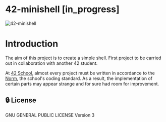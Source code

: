 # 42-minishell [in_progress]

![42-minishell](https://socialify.git.ci/julienhouyet/42-minishell/image?logo=https%3A%2F%2Fgithub.com%2Fayogun%2F42-project-badges%2Fraw%2Fmain%2Fbadges%2Fminishellm.png&name=1&owner=1&pattern=Circuit%20Board&theme=Auto)

# Introduction

The aim of this project is to create a simple shell. First project to be carried out in collaboration with another 42 student.

At [42 School](https://github.com/42School), almost every project must be written in accordance to the [Norm](https://github.com/42School/norminette/blob/master/pdf/en.norm.pdf), the school's coding standard. As a result, the implementation of certain parts may appear strange and for sure had room for improvement.

##  :lock: License

GNU GENERAL PUBLIC LICENSE
Version 3